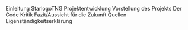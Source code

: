 Einleitung
StarlogoTNG
Projektentwicklung
Vorstellung des Projekts
Der Code
Kritik
Fazit/Aussicht für die Zukunft
Quellen
Eigenständigkeitserklärung
